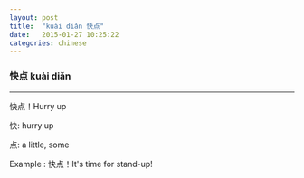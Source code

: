 ```yaml
---
layout: post
title:  "kuài diǎn 快点"
date:   2015-01-27 10:25:22 
categories: chinese
---
```

### 快点 kuài diǎn 

-----------
快点！Hurry up 

快: hurry up

点: a little, some

Example : 快点！It's time for stand-up!

